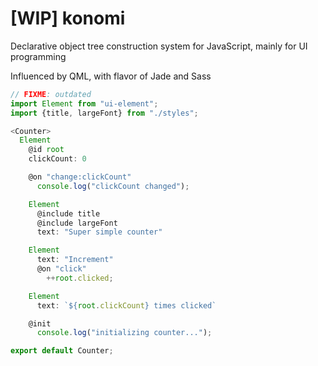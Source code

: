 [WIP] konomi
========

Declarative object tree construction system for JavaScript, mainly for UI programming

Influenced by QML, with flavor of Jade and Sass

```js
// FIXME: outdated
import Element from "ui-element";
import {title, largeFont} from "./styles";

<Counter>
  Element
    @id root
    clickCount: 0

    @on "change:clickCount"
      console.log("clickCount changed");

    Element
      @include title
      @include largeFont
      text: "Super simple counter"

    Element
      text: "Increment"
      @on "click"
        ++root.clicked;

    Element
      text: `${root.clickCount} times clicked`

    @init
      console.log("initializing counter...");

export default Counter;
```
